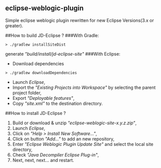 ## eclipse-weblogic-plugin
Simple eclipse weblogic plugin rewritten for new Eclipse Versions(3.x or greater).

##How to build JD-Eclipse ?
###With Gradle:
```
> ./gradlew installSiteDist
```
generate _"build/install/jd-eclipse-site"_
###With Eclipse:
- Download dependencies
```
> ./gradlew downloadDependencies
```
- Launch _Eclipse_,
- Import the  _"Existing Projects into Workspace"_ by selecting the parent project folder,
- Export _"Deployable features"_,
- Copy _"site.xml"_ to the destination directory.

##How to install JD-Eclipse ?
1. Build or download & unzip _"eclipse-weblogic-site-x.y.z.zip"_,
2. Launch _Eclipse_,
3. Click on _"Help > Install New Software..."_,
4. Click on button _"Add..."_ to add an new repository,
5. Enter _"Eclipse Weblogic Plugin Update Site"_ and select the local site directory,
6. Check _"Java Decompiler Eclipse Plug-in"_,
7. Next, next, next... and restart.

